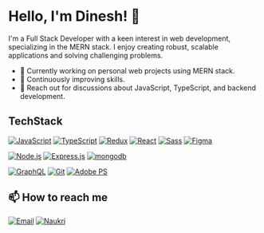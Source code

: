 # Hello, I'm Dinesh! 👋

I'm a Full Stack Developer with a keen interest in web development, specializing in the MERN stack. I enjoy creating robust, scalable applications and solving challenging problems.

- 🔭 Currently working on personal web projects using MERN stack.
- 🌱 Continuously improving skills.
- 💬 Reach out for discussions about JavaScript, TypeScript, and backend development.

## TechStack
[![JavaScript](https://img.shields.io/badge/JavaScript-F7DF1E?style=for-the-badge&logo=javascript&logoColor=black)](#badge-link)
[![TypeScript](https://img.shields.io/badge/TypeScript-007ACC?style=for-the-badge&logo=typescript&logoColor=white)](#badge-link)
[![Redux](https://img.shields.io/badge/Redux-764ABC?style=for-the-badge&logo=redux&logoColor=white)](#badge-link)
[![React](https://img.shields.io/badge/React-20232A?style=for-the-badge&logo=react&logoColor=61DAFB)](#badge-link)
[![Sass](https://img.shields.io/badge/Sass-CC6699?style=for-the-badge&logo=sass&logoColor=white)](#badge-link)
[![Figma](https://img.shields.io/badge/Figma-F24E1E?style=for-the-badge&logo=figma&logoColor=white)](#badge-link)
<br/>

[![Node.js](https://img.shields.io/badge/Node.js-43853D?style=for-the-badge&logo=node.js&logoColor=white)](#badge-link)
[![Express.js](https://img.shields.io/badge/Express.js-000000?style=for-the-badge&logo=express&logoColor=white)](#badge-link)
[![mongodb](https://img.shields.io/badge/MongoDB-4EA94B?style=for-the-badge&logo=mongodb&logoColor=white)](#badge-link)

[![GraphQL](https://img.shields.io/badge/GraphQL-E10098?style=for-the-badge&logo=graphql&logoColor=white)](#badge-link)
[![Git](https://img.shields.io/badge/Git-F05032?style=for-the-badge&logo=git&logoColor=white)](#badge-link)
[![Adobe PS](https://img.shields.io/badge/Adobe%20Photoshop-31A8FF?style=for-the-badge&logo=Adobe%20Photoshop&logoColor=black)](#badge-link)


## 📫 How to reach me
 [![Email](https://img.shields.io/badge/Email-D14836?style=for-the-badge&logo=gmail&logoColor=white)](mailto:madderladinesh@gmail.com)
[![Naukri](https://img.shields.io/badge/Naukri-0055A5?style=for-the-badge&logo=career&logoColor=white)](https://www.naukri.com/mnjuser/profile?id=&altresid)


